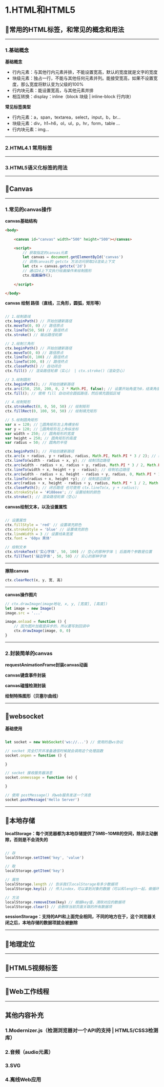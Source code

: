 # 1.HTML和HTML5

## 🌵常用的HTML标签，和常见的概念和用法

---

### 1.基础概念

**基础概念**

- 行内元素：与其他行内元素并排，不能设置宽高，默认的宽度就是文字的宽度
- 块级元素：独占一行，不能与其他任何元素并列。能接受宽高，如果不设置宽度，那么宽度将默认变为父级的100%
- 行内块元素：能设置宽高，与其他元素并排
- 相互转换：display：inline（block 块级 | inline-block 行内块）

**常见标签类型**

- 行内元素：a，span，textarea，select，input，b，br...
- 块级元素：div，h1~h6，ol，ul，p，hr，form，table ...
- 行内块元素：img...

---

### 2.HTML4.1 常用标签

---

### 3.HTML5语义化标签的用法

---

## 🎄Canvas

---

### 1.常见的canvas操作

**canvas基础结构**

```html
<body>
    
    <canvas id="canvas" width="500" height="500"></canvas>

    <script>
        // 获取指定的canvas元素
        let canvas = document.getElementById('canvas')
        // 调用canvas的 getctx 方法访问获取2d渲染上下文
        let ctx = canvas.getctx('2d')
        // 通过2d上下文执行绘画操作来绘制图形
        ctx.绘画操作();
        
    </script>

</body>
```

**canvas 绘制 路径（直线，三角形，圆弧，矩形等）**

```js

// 1.绘制直线
ctx.beginPath() // 开始创建新路径
ctx.moveTo(0, 0) // 路径原点
ctx.lineTo(50, 50) // 路径终点
ctx.stroke() // 输出路径轮廓

// 2.绘制三角形
ctx.beginPath() // 开始创建新路径
ctx.moveTo(0, 0) // 路径原点
ctx.lineTo(0, 100) // 路径终点
ctx.lineTo(100, 0) // 路径终点
ctx.closePath() // 自动闭合
ctx.fill() // 渲染路径轮廓（实心） | ctx.stroke()（渲染空心）

// 3.绘制圆形
ctx.beginPath(); // 开始创建新路径
ctx.arc(250, 250, 200, 0, 2 * Math.PI, false); // 设置开始角度为0，结束角度为 2π 弧度
ctx.fill(); // 使用 fill 自动闭合圆弧路径，然后填充圆弧区域

// 4.绘制矩形
ctx.strokeRect(0, 0, 50, 50) // 绘制矩形
ctx.fillRect(0, 100, 50, 50) // 绘制填充矩形

// 5.绘制圆角矩形
var x = 120; // 圆角矩形左上角横坐标
var y = 120; // 圆角矩形左上角纵坐标
var width = 250; // 圆角矩形的宽度
var height = 250; // 圆角矩形的高度
var radius = 50; // 圆角的半径

ctx.beginPath(); // 开始创建新路径
ctx.arc(x + radius, y + radius, radius, Math.PI, Math.PI * 3 / 2); // 绘制左上角圆角
ctx.lineTo(width - radius + x, y); // 绘制顶边路径
ctx.arc(width - radius + x, radius + y, radius, Math.PI * 3 / 2, Math.PI * 2); // 绘制右上角圆角
ctx.lineTo(width + x, height + y - radius); // 绘制右边路径
ctx.arc(width - radius + x, height - radius + y, radius, 0, Math.PI * 1 / 2); // 绘制右下角圆角
ctx.lineTo(radius + x, height +y); // 绘制底边路径
ctx.arc(radius + x, height - radius + y, radius, Math.PI * 1 / 2, Math.PI); // 绘制左下角圆角
ctx.closePath(); // 闭合路径 也可使用 ctx.lineTo(x, y + radius);
ctx.strokeStyle = '#188eee'; // 设置绘制的颜色
ctx.stroke(); // 渲染路径轮廓（空心）

```

**canvas绘制文本，以及设置属性**

```js

// 设置属性
ctx.fillStyle = 'red' // 设置填充颜色
ctx.strokeStyle = 'blue' // 设置填充颜色
ctx.lineWidth = 3 // 设置线条宽度
ctx.font = '60px 黑体'

// 绘制文本
ctx.strokeText('实心字体', 50, 100) // 空心的那种字体 | 后面两个参数是位置
ctx.fillText('描边字体', 50, 50) // 实心的那种字体

```

---

**擦除canvas**

```js
ctx.clearRect(x, y, 宽, 高) 
```

---

**canvas操作图片**

```js
// ctx.drawImage(image地址, x, y, [宽度], [高度])
let image = new Image()
image.src = '...'

image.onload = function () {
    // 因为图片加载是异步的，所以要写到回调中
    ctx.drawImage(image, 0, 0)
}
```


---

### 2.封装简单的canvas

**requestAnimationFrame封装canvas动画**

**canvas键盘事件封装**

**canvas碰撞检测封装**

**绘制特殊图形（贝塞尔曲线）**

---

## 🌲websocket

**基础使用**

```js

let socket = new WebSocket('ws://...') // 使用的是ws协议

// socket 完全打开并准备通信时候就会调用这个处理函数
socket.onpen = function () {

}

// socket 接收服务器消息
socket.onmessage = function (e) {

}

// 使用 postMessage() 向web服务发送一个消息
socket.postMessage('Hello Server')

```

---


## 🌳本地存储

**localStorage：每个浏览器都为本地存储提供了5MB~10MB的空间，除非主动删除，否则是不会消失的**

```js

// 存
localStorage.setItem('key', 'value')

// 取
localStorage.getItem('key')

// 属性
localStorage.length // 告诉我们localStorage有多少数据项
localStorage.key(i) // 传入index，可以拿到对象的数据（可以和length一起，做循环遍历）

// 方法
localStorage.removeItem(key) // 根据key值，清除对应的数据项
localStorage.clear() // 会删除当前页面关联的所有数据项
```

**sessionStorage：支持的API和上面完全相同，不同的地方在于，这个浏览器关闭之后，本地存储的数据项就会被删除**

---

## 🌴地理定位

---

## 🌱HTML5视频标签

---

## 🌿Web工作线程

---

## 其他内容补充

### 1.Modernizer.js（检测浏览器对一个API的支持 | HTML5/CSS3检测库）

### 2.音频（audio元素）

### 3.SVG

### 4.离线Web应用
